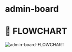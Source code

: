 
# admin-board
# 📝 FLOWCHART
![admin-board-FLOWCHART](https://user-images.githubusercontent.com/104056828/179392709-218d5133-6344-4b9e-9ad0-32b5362e457d.jpg)

